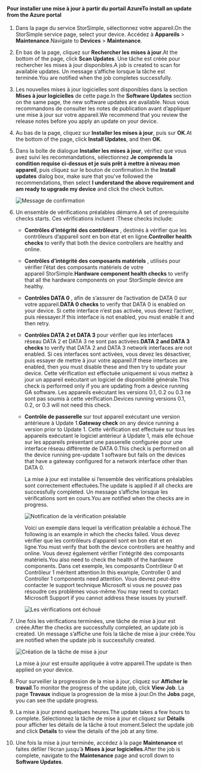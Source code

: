 <!--author=alkohli last changed: 02/06/17-->

#### <a name="to-install-an-update-from-the-azure-portal"></a><span data-ttu-id="5fcbc-101">Pour installer une mise à jour à partir du portail Azure</span><span class="sxs-lookup"><span data-stu-id="5fcbc-101">To install an update from the Azure portal</span></span>

1. <span data-ttu-id="5fcbc-102">Dans la page du service StorSimple, sélectionnez votre appareil.</span><span class="sxs-lookup"><span data-stu-id="5fcbc-102">On the StorSimple service page, select your device.</span></span> <span data-ttu-id="5fcbc-103">Accédez à **Appareils** > **Maintenance**.</span><span class="sxs-lookup"><span data-stu-id="5fcbc-103">Navigate to **Devices** > **Maintenance**.</span></span>
2. <span data-ttu-id="5fcbc-104">En bas de la page, cliquez sur **Rechercher les mises à jour**.</span><span class="sxs-lookup"><span data-stu-id="5fcbc-104">At the bottom of the page, click **Scan Updates**.</span></span> <span data-ttu-id="5fcbc-105">Une tâche est créée pour rechercher les mises à jour disponibles.</span><span class="sxs-lookup"><span data-stu-id="5fcbc-105">A job is created to scan for available updates.</span></span> <span data-ttu-id="5fcbc-106">Un message s’affiche lorsque la tâche est terminée.</span><span class="sxs-lookup"><span data-stu-id="5fcbc-106">You are notified when the job completes successfully.</span></span>
3. <span data-ttu-id="5fcbc-107">Les nouvelles mises à jour logicielles sont disponibles dans la section **Mises à jour logicielles** de cette page.</span><span class="sxs-lookup"><span data-stu-id="5fcbc-107">In the **Software Updates** section on the same page, the new software updates are available.</span></span> <span data-ttu-id="5fcbc-108">Nous vous recommandons de consulter les notes de publication avant d’appliquer une mise à jour sur votre appareil.</span><span class="sxs-lookup"><span data-stu-id="5fcbc-108">We recommend that you review the release notes before you apply an update on your device.</span></span>
4. <span data-ttu-id="5fcbc-109">Au bas de la page, cliquez sur **Installer les mises à jour**, puis sur **OK**.</span><span class="sxs-lookup"><span data-stu-id="5fcbc-109">At the bottom of the page, click **Install Updates**, and then **OK**.</span></span>
5. <span data-ttu-id="5fcbc-110">Dans la boîte de dialogue **Installer les mises à jour**, vérifiez que vous avez suivi les recommandations, sélectionnez **Je comprends la condition requise ci-dessus et je suis prêt à mettre à niveau mon appareil**, puis cliquez sur le bouton de confirmation.</span><span class="sxs-lookup"><span data-stu-id="5fcbc-110">In the **Install updates** dialog box, make sure that you've followed the recommendations, then select **I understand the above requirement and am ready to upgrade my device** and click the check button.</span></span>
   
    ![Message de confirmation](./media/storsimple-install-update2-via-portal/InstallUpdate12_2M.png)
6. <span data-ttu-id="5fcbc-112">Un ensemble de vérifications préalables démarre.</span><span class="sxs-lookup"><span data-stu-id="5fcbc-112">A set of prerequisite checks starts.</span></span> <span data-ttu-id="5fcbc-113">Ces vérifications incluent :</span><span class="sxs-lookup"><span data-stu-id="5fcbc-113">These checks include:</span></span>
   
   * <span data-ttu-id="5fcbc-114">**Contrôles d’intégrité des contrôleurs** , destinés à vérifier que les contrôleurs d’appareil sont en bon état et en ligne.</span><span class="sxs-lookup"><span data-stu-id="5fcbc-114">**Controller health checks** to verify that both the device controllers are healthy and online.</span></span>
   * <span data-ttu-id="5fcbc-115">**Contrôles d’intégrité des composants matériels** , utilisés pour vérifier l’état des composants matériels de votre appareil StorSimple.</span><span class="sxs-lookup"><span data-stu-id="5fcbc-115">**Hardware component health checks** to verify that all the hardware components on your StorSimple device are healthy.</span></span>
   * <span data-ttu-id="5fcbc-116">**Contrôles DATA 0** , afin de s’assurer de l’activation de DATA 0 sur votre appareil.</span><span class="sxs-lookup"><span data-stu-id="5fcbc-116">**DATA 0 checks** to verify that DATA 0 is enabled on your device.</span></span> <span data-ttu-id="5fcbc-117">Si cette interface n’est pas activée, vous devez l’activer, puis réessayer.</span><span class="sxs-lookup"><span data-stu-id="5fcbc-117">If this interface is not enabled, you must enable it and then retry.</span></span>
   * <span data-ttu-id="5fcbc-118">**Contrôles DATA 2 et DATA 3** pour vérifier que les interfaces réseau DATA 2 et DATA 3 ne sont pas activées.</span><span class="sxs-lookup"><span data-stu-id="5fcbc-118">**DATA 2 and DATA 3 checks** to verify that DATA 2 and DATA 3 network interfaces are not enabled.</span></span> <span data-ttu-id="5fcbc-119">Si ces interfaces sont activées, vous devez les désactiver, puis essayer de mettre à jour votre appareil.</span><span class="sxs-lookup"><span data-stu-id="5fcbc-119">If these interfaces are enabled, then you must disable these and then try to update your device.</span></span> <span data-ttu-id="5fcbc-120">Cette vérification est effectuée uniquement si vous mettez à jour un appareil exécutant un logiciel de disponibilité générale.</span><span class="sxs-lookup"><span data-stu-id="5fcbc-120">This check is performed only if you are updating from a device running GA software.</span></span> <span data-ttu-id="5fcbc-121">Les appareils exécutant les versions 0.1, 0.2 ou 0.3 ne sont pas soumis à cette vérification.</span><span class="sxs-lookup"><span data-stu-id="5fcbc-121">Devices running versions 0.1, 0.2, or 0.3 will not need this check.</span></span>
   * <span data-ttu-id="5fcbc-122">**Contrôle de passerelle** sur tout appareil exécutant une version antérieure à Update 1.</span><span class="sxs-lookup"><span data-stu-id="5fcbc-122">**Gateway check** on any device running a version prior to Update 1.</span></span> <span data-ttu-id="5fcbc-123">Cette vérification est effectuée sur tous les appareils exécutant le logiciel antérieur à Update 1, mais elle échoue sur les appareils présentant une passerelle configurée pour une interface réseau différente de DATA 0.</span><span class="sxs-lookup"><span data-stu-id="5fcbc-123">This check is performed on all the device running pre-update 1 software but fails on the devices that have a gateway configured for a network interface other than DATA 0.</span></span>
     
     <span data-ttu-id="5fcbc-124">La mise à jour est installée si l’ensemble des vérifications préalables sont correctement effectuées.</span><span class="sxs-lookup"><span data-stu-id="5fcbc-124">The update is applied if all checks are successfully completed.</span></span> <span data-ttu-id="5fcbc-125">Un message s’affiche lorsque les vérifications sont en cours.</span><span class="sxs-lookup"><span data-stu-id="5fcbc-125">You are notified when the checks are in progress.</span></span>
     
     ![Notification de la vérification préalable](./media/storsimple-install-update2-via-portal/InstallUpdate12_3M.png)
     
     <span data-ttu-id="5fcbc-127">Voici un exemple dans lequel la vérification préalable a échoué.</span><span class="sxs-lookup"><span data-stu-id="5fcbc-127">The following is an example in which the checks failed.</span></span> <span data-ttu-id="5fcbc-128">Vous devez vérifier que les contrôleurs d’appareil sont en bon état et en ligne.</span><span class="sxs-lookup"><span data-stu-id="5fcbc-128">You must verify that both the device controllers are healthy and online.</span></span> <span data-ttu-id="5fcbc-129">Vous devez également vérifier l’intégrité des composants matériels.</span><span class="sxs-lookup"><span data-stu-id="5fcbc-129">You also need to check the health of the hardware components.</span></span> <span data-ttu-id="5fcbc-130">Dans cet exemple, les composants Contrôleur 0 et Contrôleur 1 méritent attention.</span><span class="sxs-lookup"><span data-stu-id="5fcbc-130">In this example, Controller 0 and Controller 1 components need attention.</span></span> <span data-ttu-id="5fcbc-131">Vous devrez peut-être contacter le support technique Microsoft si vous ne pouvez pas résoudre ces problèmes vous-même.</span><span class="sxs-lookup"><span data-stu-id="5fcbc-131">You may need to contact Microsoft Support if you cannot address these issues by yourself.</span></span>
     
       ![Les vérifications ont échoué](./media/storsimple-install-update2-via-portal/HCS_PreUpgradeChecksFailed-include.png)
7. <span data-ttu-id="5fcbc-133">Une fois les vérifications terminées, une tâche de mise à jour est créée.</span><span class="sxs-lookup"><span data-stu-id="5fcbc-133">After the checks are successfully completed, an update job is created.</span></span> <span data-ttu-id="5fcbc-134">Un message s’affiche une fois la tâche de mise à jour créée.</span><span class="sxs-lookup"><span data-stu-id="5fcbc-134">You are notified when the update job is successfully created.</span></span>
   
    ![Création de la tâche de mise à jour](./media/storsimple-install-update2-via-portal/InstallUpdate12_44M.png)
   
    <span data-ttu-id="5fcbc-136">La mise à jour est ensuite appliquée à votre appareil.</span><span class="sxs-lookup"><span data-stu-id="5fcbc-136">The update is then applied on your device.</span></span>
    
8. <span data-ttu-id="5fcbc-137">Pour surveiller la progression de la mise à jour, cliquez sur **Afficher le travail**.</span><span class="sxs-lookup"><span data-stu-id="5fcbc-137">To monitor the progress of the update job, click **View Job**.</span></span> <span data-ttu-id="5fcbc-138">La page **Travaux** indique la progression de la mise à jour.</span><span class="sxs-lookup"><span data-stu-id="5fcbc-138">On the **Jobs** page, you can see the update progress.</span></span>
9. <span data-ttu-id="5fcbc-139">La mise à jour prend quelques heures.</span><span class="sxs-lookup"><span data-stu-id="5fcbc-139">The update takes a few hours to complete.</span></span> <span data-ttu-id="5fcbc-140">Sélectionnez la tâche de mise à jour et cliquez sur **Détails** pour afficher les détails de la tâche à tout moment.</span><span class="sxs-lookup"><span data-stu-id="5fcbc-140">Select the update job and click **Details** to view the details of the job at any time.</span></span>
10. <span data-ttu-id="5fcbc-141">Une fois la mise à jour terminée, accédez à la page **Maintenance** et faites défiler l’écran jusqu’à **Mises à jour logicielles**.</span><span class="sxs-lookup"><span data-stu-id="5fcbc-141">After the job is complete, navigate to the **Maintenance** page and scroll down to **Software Updates**.</span></span>

